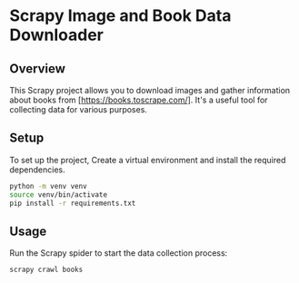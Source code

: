 # Scrapy Image and Book Data Downloader

## Overview

This Scrapy project allows you to download images and gather information about books from [https://books.toscrape.com/]. It's a useful tool for collecting data for various purposes.


## Setup 

To set up the project, Create a virtual environment and install the required dependencies.

```bash
python -m venv venv
source venv/bin/activate    
pip install -r requirements.txt
```

## Usage

Run the Scrapy spider to start the data collection process:

```bash
scrapy crawl books
```
